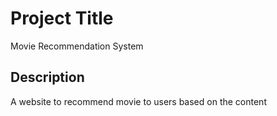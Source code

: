 # Project Title

Movie Recommendation System

## Description

A website to recommend movie to users based on the content

